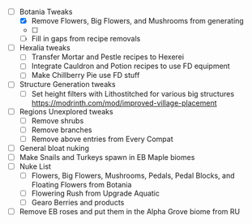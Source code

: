 
- [ ] Botania Tweaks
	- [x] Remove Flowers, Big Flowers, and Mushrooms from generating
	- [ ] 
	- [ ] Fill in gaps from recipe removals
- [ ] Hexalia tweaks
	- [ ] Transfer Mortar and Pestle recipes to Hexerei
	- [ ] Integrate Cauldron and Potion recipes to use FD equipment
	- [ ] Make Chillberry Pie use FD stuff
- [ ] Structure Generation tweaks
	- [ ] Set height filters with Lithostitched for various big structures https://modrinth.com/mod/improved-village-placement
- [ ] Regions Unexplored tweaks
	- [ ] Remove shrubs
	- [ ] Remove branches
	- [ ] Remove above entries from Every Compat
- [ ] General bloat nuking
- [ ] Make Snails and Turkeys spawn in EB Maple biomes
- [ ] Nuke List
	- [ ] Flowers, Big Flowers, Mushrooms, Pedals, Pedal Blocks, and Floating Flowers from Botania
	- [ ] Flowering Rush from Upgrade Aquatic
	- [ ] Gearo Berries and products
- [ ] Remove EB roses and put them in the Alpha Grove biome from RU